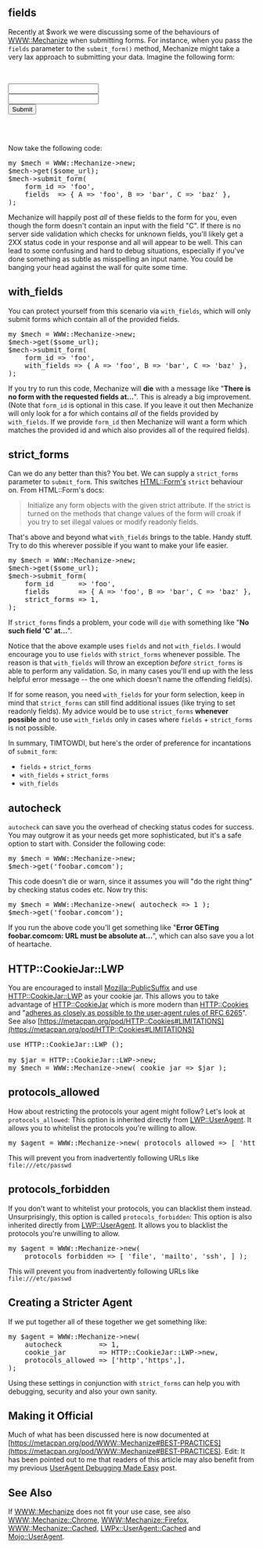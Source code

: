 ## fields

Recently at $work we were discussing some of the behaviours of [WWW::Mechanize](https://metacpan.org/pod/WWW::Mechanize) when submitting forms. For instance, when you pass the `fields` parameter to the `submit_form()` method, Mechanize might take a very lax approach to submitting your data. Imagine the following form:

<pre>

<form id="foo" method="POST">
<input name="A" type="text"> 
<input name="B" type="text"> 
<input type="submit">
</form>

</pre>

Now take the following code:

<pre>my $mech = WWW::Mechanize->new;
$mech->get($some_url);
$mech->submit_form(
    form_id => 'foo',
    fields  => { A => 'foo', B => 'bar', C => 'baz' },
);
</pre>

Mechanize will happily post *all* of these fields to the form for you, even though the form doesn't contain an input with the field "C". If there is no server side validation which checks for unknown fields, you'll likely get a 2XX status code in your response and all will appear to be well. This can lead to some confusing and hard to debug situations, especially if you've done something as subtle as misspelling an input name. You could be banging your head against the wall for quite some time.

## with_fields

You can protect yourself from this scenario via `with_fields`, which will only submit forms which contain all of the provided fields.

<pre>my $mech = WWW::Mechanize->new;
$mech->get($some_url);
$mech->submit_form(
    form_id => 'foo',
    with_fields => { A => 'foo', B => 'bar', C => 'baz' },
);
</pre>

If you try to run this code, Mechanize will **die** with a message like "**There is no form with the requested fields at...**". This is already a big improvement. (Note that `form_id` is optional in this case. If you leave it out then Mechanize will only look for a for which contains *all* of the fields provided by `with_fields`. If we provide `form_id` then Mechanize will want a form which matches the provided id and which also provides all of the required fields).

## strict_forms

Can we do any better than this? You bet. We can supply a `strict_forms` parameter to `submit_form`. This switches [HTML::Form's](https://metacpan.org/pod/HTML::Form) `strict` behaviour on. From HTML::Form's docs:

> Initialize any form objects with the given strict attribute. If the strict is turned on the methods that change values of the form will croak if you try to set illegal values or modify readonly fields.

That's above and beyond what `with_fields` brings to the table. Handy stuff. Try to do this wherever possible if you want to make your life easier.

<pre>my $mech = WWW::Mechanize->new;
$mech->get($some_url);
$mech->submit_form(
    form_id      => 'foo',
    fields       => { A => 'foo', B => 'bar', C => 'baz' },
    strict_forms => 1,
);
</pre>

If `strict_forms` finds a problem, your code will `die` with something like "**No such field 'C' at...**". 

Notice that the above example uses `fields` and not `with_fields`. I would encourage you to use `fields` with `strict_forms` whenever possible. The reason is that `with_fields` will throw an exception *before* `strict_forms` is able to perform any validation. So, in many cases you'll end up with the less helpful error message -- the one which doesn't name the offending field(s). 

If for some reason, you need `with_fields` for your form selection, keep in mind that `strict_forms` can still find additional issues (like trying to set readonly fields). My advice would be to use `strict_forms` **whenever possible** and to use `with_fields` only in cases where `fields` + `strict_forms` is not possible.

In summary, TIMTOWDI, but here's the order of preference for incantations of `submit_form`:

* `fields` + `strict_forms`
* `with_fields` + `strict_forms`
* `with_fields`

## autocheck

`autocheck` can save you the overhead of checking status codes for success. You may outgrow it as your needs get more sophisticated, but it's a safe option to start with. Consider the following code:

<pre>my $mech = WWW::Mechanize->new;
$mech->get('foobar.comcom');
</pre>

This code doesn't die or warn, since it assumes you will "do the right thing" by checking status codes etc. Now try this:

<pre>my $mech = WWW::Mechanize->new( autocheck => 1 );
$mech->get('foobar.comcom');
</pre>

If you run the above code you'll get something like "**Error GETing foobar.comcom: URL must be absolute at...**", which can also save you a lot of heartache.

## HTTP::CookieJar::LWP

You are encouraged to install [Mozilla::PublicSuffix](https://metacpan.org/pod/Mozilla::PublicSuffix) and use [HTTP::CookieJar::LWP](https://metacpan.org/pod/HTTP::CookieJar::LWP) as your cookie jar. This allows you to take advantage of [HTTP::CookieJar](https://metacpan.org/pod/HTTP::CookieJar) which is more modern than [HTTP::Cookies](https://metacpan.org/pod/HTTP::Cookies) and "[adheres as closely as possible to the user-agent rules of RFC 6265](https://metacpan.org/pod/HTTP::CookieJar#RFC-6265-vs-prior-standards)". See also [https://metacpan.org/pod/HTTP::Cookies#LIMITATIONS](https://metacpan.org/pod/HTTP::Cookies#LIMITATIONS)

<pre>use HTTP::CookieJar::LWP ();

my $jar = HTTP::CookieJar::LWP->new;
my $mech = WWW::Mechanize->new( cookie_jar => $jar );
</pre>

## protocols_allowed

How about restricting the protocols your agent might follow? Let's look at `protocols_allowed`: This option is inherited directly from [LWP::UserAgent](https://metacpan.org/pod/LWP::UserAgent). It allows you to whitelist the protocols you're willing to allow.

<pre>my $agent = WWW::Mechanize->new( protocols_allowed => [ 'http', 'https' ] );
</pre>

This will prevent you from inadvertently following URLs like `file:///etc/passwd`

## protocols_forbidden

If you don't want to whitelist your protocols, you can blacklist them instead. Unsurprisingly, this option is called `protocols_forbidden`: This option is also inherited directly from [LWP::UserAgent](https://metacpan.org/pod/LWP::UserAgent). It allows you to blacklist the protocols you're unwilling to allow.

<pre>my $agent = WWW::Mechanize->new(
    protocols_forbidden => [ 'file', 'mailto', 'ssh', ] );
</pre>

This will prevent you from inadvertently following URLs like `file:///etc/passwd`

## Creating a Stricter Agent

If we put together all of these together we get something like:

<pre>my $agent = WWW::Mechanize->new(
    autocheck         => 1,
    cookie_jar        => HTTP::CookieJar::LWP->new,
    protocols_allowed => ['http','https',],
);
</pre>

Using these settings in conjunction with `strict_forms` can help you with debugging, security and also your own sanity.

## Making it Official

Much of what has been discussed here is now documented at [https://metacpan.org/pod/WWW::Mechanize#BEST-PRACTICES](https://metacpan.org/pod/WWW::Mechanize#BEST-PRACTICES). Edit: It has been pointed out to me that readers of this article may also benefit from my previous [UserAgent Debugging Made Easy](http://www.olafalders.com/2016/09/29/useragent-debugging-made-easy/) post.

## See Also

If [WWW::Mechanize](https://metacpan.org/pod/WWW::Mechanize) does not fit your use case, see also [WWW::Mechanize::Chrome](https://metacpan.org/pod/WWW::Mechanize::Chrome), [WWW::Mechanize::Firefox](https://metacpan.org/pod/WWW::Mechanize::Firefox), [WWW::Mechanize::Cached](https://metacpan.org/pod/WWW::Mechanize::Cached), [LWPx::UserAgent::Cached](https://metacpan.org/pod/LWPx::UserAgent::Cached) and [Mojo::UserAgent](https://metacpan.org/pod/Mojo::UserAgent).
